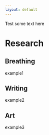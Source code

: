 ```yaml
---
layout: default
---
```


Test some text here

# Research
## Breathing
example1
## Writing
example2
## Art
example3